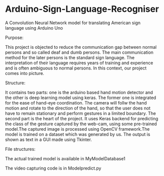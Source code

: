 # Arduino-Sign-Language-Recogniser

A Convolution Neural Network model for translating American sign language using Arduino Uno

Purpose:


This project is objected to reduce the communication gap between normal persons and so called deaf and dumb persons. The main communication method for the later persons is the standard sign language. The interpretation of their language requires years of training and experience and is often ambiguous to normal persons. In this context, our project comes into picture.

Structure:


It contains two parts: one is the arduino based hand motion detector and the other is deep learning model using keras.
The former one is integrated for the ease of hand-eye coordination. The camera will follw the hand motion and rotate to the direction of the hand, so that the user does not have to remain stationary and perform gestures in a limited boundary.
The second part is the heart of the project. It uses Keras backend for predicting the class of the gesture captured by the web-cam, using some pre-trained model.The captured image is processed using OpenCV framework.The model is trained on a dataset which was generated by us. The output is shown as text in a GUI made using Tkinter.


File structures:

The actual trained model is available in MyModelDatabase1


The video capturing code is in Modelpredict.py
